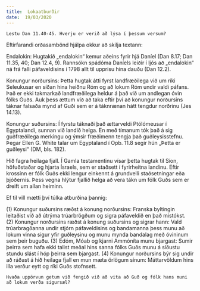 ```yaml
---
title:  Lokaatburðir
date:  19/03/2020
---
```


`Lestu Dan 11.40-45. Hverju er verið að lýsa í þessum versum?`

Eftirfarandi orðasambönd hjálpa okkur að skilja textann:

Endalokin: Hugtakið „endalokin“ kemur aðeins fyrir hjá Daníel (Dan 8.17; Dan 11.35, 40; Dan 12.4, 9). Rannsókn spádóma Daníels leiðir í ljós að „endalokin“ ná frá falli páfaveldisins í 1798 allt til upprisu hina dauðu (Dan 12.2).

Konungur norðursins: Þetta hugtak átti fyrst landfræðilega við um ríki Seleukusar en síðan hina heiðnu Róm og að lokum Róm undir valdi páfans. Það er ekki takmarkað landfræðilega heldur á það við um andlegan óvin fólks Guðs. Auk þess ættum við að taka eftir því að konungur norðursins táknar falsaða mynd af Guði sem er á táknrænan hátt tengdur norðrinu (Jes 14.13).

Konungur suðursins: Í fyrstu táknaði það ættarveldi Ptólómeusar í Egyptalandi, sunnan við landið helga. En með tímanum tók það á sig guðfræðilega merkingu og ýmsir fræðimenn tengja það guðleysisstefnu. Þegar Ellen G. White talar um Egyptaland í Opb. 11.8 segir hún „Þetta er guðleysi“ (DM, bls. 182).

Hið fagra heilaga fjall. Í Gamla testamentinu vísar þetta hugtak til Síon, höfuðstaðar og hjarta Ísraels, sem er staðsett í fyrirheitna landinu. Eftir krossinn er fólk Guðs ekki lengur einkennt á grundvelli staðsetningar eða þjóðernis. Þess vegna hlýtur fjallið helga að vera tákn um fólk Guðs sem er dreift um allan heiminn.

Ef til vill mætti því túlka atburðina þannig:

(1) Konungur suðursins ræðst á konung norðursins: Franska byltingin leitaðist við að útrýma trúarbrögðum og sigra páfaveldið en það mistókst. (2) Konungur norðursins ræðst á konung suðursins og sigrar hann: Vald trúarbragðanna undir stjórn páfaveldisins og bandamanna þess munu að lokum vinna sigur yfir guðleysinu og munu mynda bandalag með óvininum sem þeir buguðu. (3) Edóm, Móab og kjarni Ammóníta munu bjargast: Sumir þeirra sem hafa ekki talist meðal hins sanna fólks Guðs munu á síðustu stundu slást í hóp þeirra sem bjargast. (4) Konungur norðursins býr sig undir að ráðast á hið heilaga fjall en mun mæta örlögum sínum: Máttarvöldum hins illa verður eytt og ríki Guðs stofnsett.

`Hvaða uppörvun getum við fengið við að vita að Guð og fólk hans muni að lokum verða sigursæl?`